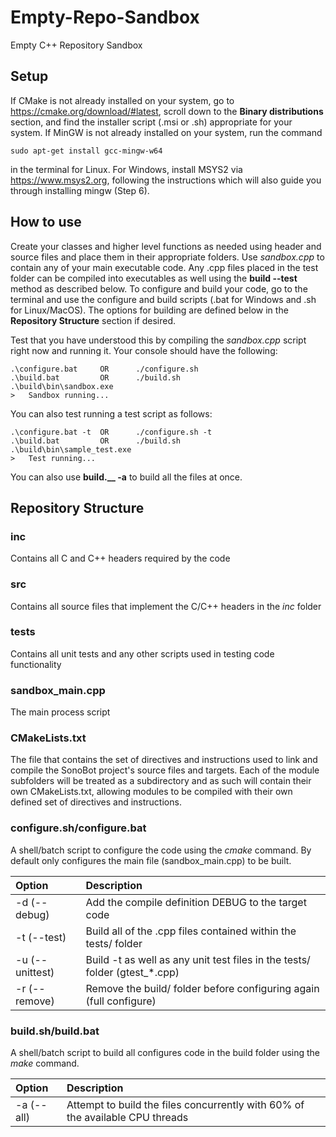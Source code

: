 # Empty-Repo-Sandbox
Empty C++ Repository Sandbox

## Setup
If CMake is not already installed on your system, go to https://cmake.org/download/#latest, scroll down to the **Binary distributions** section, and find the installer script (.msi or .sh) appropriate for your system.
If MinGW is not already installed on your system, run the command

    sudo apt-get install gcc-mingw-w64

in the terminal for Linux. For Windows, install MSYS2 via https://www.msys2.org, following the instructions which will also guide you through installing mingw (Step 6).

## How to use
Create your classes and higher level functions as needed using header and source files and place them in their appropriate folders.
Use *sandbox.cpp* to contain any of your main executable code. Any .cpp files placed in the test folder can be compiled into executables as well using the **build --test** method as described below.
To configure and build your code, go to the terminal and use the configure and build scripts (.bat for Windows and .sh for Linux/MacOS). The options for building are defined below in the **Repository Structure** section if desired.

Test that you have understood this by compiling the *sandbox.cpp* script right now and running it. Your console should have the following:

    .\configure.bat     OR      ./configure.sh
    .\build.bat         OR      ./build.sh
    .\build\bin\sandbox.exe
    >   Sandbox running...

You can also test running a test script as follows:

    .\configure.bat -t  OR      ./configure.sh -t
    .\build.bat         OR      ./build.sh
    .\build\bin\sample_test.exe
    >   Test running...
You can also use **build.__ -a** to build all the files at once.

## Repository Structure
### inc
Contains all C and C++ headers required by the code

### src
Contains all source files that implement the C/C++ headers in the _inc_ folder

### tests
Contains all unit tests and any other scripts used in testing code functionality

### sandbox_main.cpp
The main process script

### CMakeLists.txt
The file that contains the set of directives and instructions used to link and compile the SonoBot project's source files and targets. Each of the module subfolders will be treated as a subdirectory and as such will contain their own CMakeLists.txt, allowing modules to be compiled with their own defined set of directives and instructions.

### configure.sh/configure.bat
A shell/batch script to configure the code using the _cmake_ command. By default only configures the main file (sandbox_main.cpp) to be built.

| Option                | Description                                                                   |
| :-------------------- | :---------------------------------------------------------------------------- |
| -d (--debug)          | Add the compile definition DEBUG to the target code                           |
| -t (--test)           | Build all of the .cpp files contained within the tests/ folder                |
| -u (--unittest)       | Build -t as well as any unit test files in the tests/ folder (gtest_*.cpp)    |
| -r (--remove)         | Remove the build/ folder before configuring again (full configure)            |

### build.sh/build.bat
A shell/batch script to build all configures code in the build folder using the _make_ command.

| Option                | Description                                                                   |
| :-------------------- | :---------------------------------------------------------------------------- |
| -a (--all)            | Attempt to build the files concurrently with 60% of the available CPU threads |
